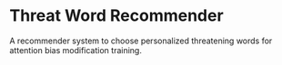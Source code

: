 # Threat Word Recommender

A recommender system to choose personalized threatening words for attention bias modification training.
